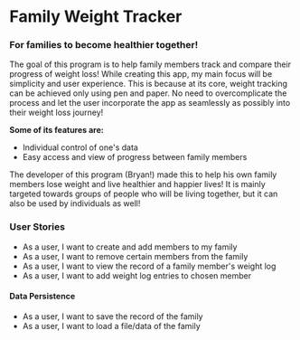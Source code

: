 # Family Weight Tracker
### For families to become healthier together!

The goal of this program is to help family members track 
and compare their progress of weight loss! While creating this app,
my main focus will be simplicity and user experience. This is 
because at its core, weight tracking can be achieved only using pen and paper. 
No need to overcomplicate the process and let the user incorporate
the app as seamlessly as possibly into their weight loss journey!

**Some of its features are:**

- Individual control of one's data
- Easy access and view of progress between family members

The developer of this program (Bryan!) made this to help 
his own family members lose weight and live healthier and happier
lives! It is mainly targeted towards groups of people
who will be living together, but it can also be used by individuals
as well!

### User Stories

- As a user, I want to create and add members to my family
- As a user, I want to remove certain members from the family
- As a user, I want to view the record of a family member's weight log
- As a user, I want to add weight log entries to chosen member

#### Data Persistence

- As a user, I want to save the record of the family
- As a user, I want to load a file/data of the family